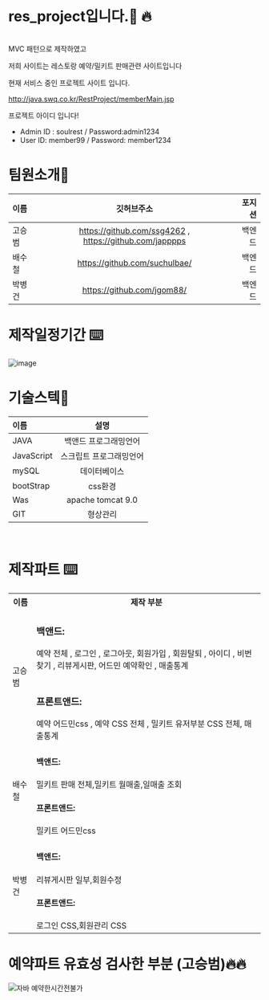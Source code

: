 # res_project입니다.🙏 🔥
<br>
MVC 패턴으로 제작하였고<br>


저희 사이트는 레스토랑 예약/밀키트 판매관련 사이트입니다<br>


현재 서비스 중인 프로젝트 사이트 입니다.


http://java.swq.co.kr/RestProject/memberMain.jsp
    

프로젝트 아이디 입니다!
* Admin ID : soulrest / Password:admin1234
* User ID: member99 /  Password: member1234


# 팀원소개🙇


|이름|깃허브주소|포지션|
|:---|:---:|---:|
|고승범|https://github.com/ssg4262 , https://github.com/japppps|백엔드|
|배수철|https://github.com/suchulbae/|백엔드|
|박병건|https://github.com/jgom88/|백엔드|

# 제작일정기간 ⌨️

![image](https://user-images.githubusercontent.com/102967026/167982568-879c4214-95cd-4243-a337-bee49cab1866.png)






# 기술스텍🔨


|이름|설명|
|:---|:---:|
|JAVA|백앤드 프로그래밍언어|
|JavaScript|스크립트 프로그래밍언어|
|mySQL|	데이터베이스|
|bootStrap|css환경|
|Was|apache tomcat 9.0|
|GIT|형상관리|
<br>

# 제작파트 ⌨️
<table>
       <tr>
        <th>이름</th>
         <th>제작 부분</th>
      <tr/>  
  <tr>
     <td rowspan="2">고승범</td>
    <td rowspan="2"> <h3>백앤드:</h3> 예약 전체 , 로그인 , 로그아웃, 회원가입 , 회원탈퇴  , 아이디 , 비번찾기 , 리뷰게시판, 어드민 예약확인 , 매출통계<br><br>
   <h3>프론트앤드:</h3> 예약 어드민css , 예약 CSS 전체 , 밀키트 유저부분 CSS 전체, 매출통계
      </td> 
  </tr>
  <tr>

  </tr>
  <tr>
    <td>배수철</td> 
         <td><h4>백앤드:</h4>밀키트 판매 전체,밀키트 월매출,일매출 조회 <br>
       <h4>프론트앤드: </h4> 밀키트 어드민css
      </td> 
  </tr>
      <tr>
    <td>박병건</td> 
         <td><h4>백앤드:</h4> 리뷰게시판 일부,회원수정  <br>
       <h4>프론트앤드: </h4>로그인 CSS,회원관리 CSS
      </td> 
  </tr>
</table>

# 예약파트 유효성 검사한 부분 (고승범)🔥🔥

![자바 예약한시간전불가](https://user-images.githubusercontent.com/102967026/167987148-b13fa8c5-41c8-4599-9b83-c65950306161.jpg)


